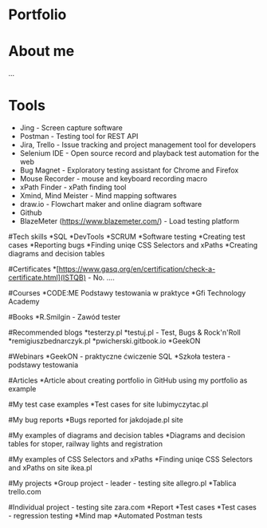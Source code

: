 # Portfolio

# About me
...

# Tools
* Jing - Screen capture software
* Postman - Testing tool for REST API
* Jira, Trello - Issue tracking and project management tool for developers
* Selenium IDE - Open source record and playback test automation for the web
* Bug Magnet - Exploratory testing assistant for Chrome and Firefox
* Mouse Recorder - mouse and keyboard recording macro
* xPath Finder - xPath finding tool
* Xmind, Mind Meister - Mind mapping softwares
* draw.io - Flowchart maker and online diagram software
* Github
* BlazeMeter (https://www.blazemeter.com/) - Load testing platform

#Tech skills
*SQL
*DevTools
*SCRUM
*Software testing
*Creating test cases
*Reporting bugs
*Finding uniqe CSS Selectors and xPaths
*Creating diagrams and decision tables

#Certificates
*[https://www.gasq.org/en/certification/check-a-certificate.html](ISTQB) - No. ....

#Courses
*CODE:ME Podstawy testowania w praktyce
*Gfi Technology Academy

#Books
*R.Smilgin - Zawód tester

#Recommended blogs
*testerzy.pl
*testuj.pl - Test, Bugs & Rock'n'Roll
*remigiuszbednarczyk.pl
*pwicherski.gitbook.io
*GeekON

#Webinars
*GeekON - praktyczne ćwiczenie SQL
*Szkoła testera - podstawy testowania

#Articles
*Article about creating portfolio in GitHub using my portfolio as example

#My test case examples
*Test cases for site lubimyczytac.pl

#My bug reports
*Bugs reported for jakdojade.pl site

#My examples of diagrams and decision tables
*Diagrams and decision tables for stoper, railway lights and registration

#My examples of CSS Selectors and xPaths
*Finding uniqe CSS Selectors and xPaths on site ikea.pl

#My projects
*Group project - leader - testing site allegro.pl
*Tablica trello.com

#Individual project - testing site zara.com
*Report
*Test cases
*Test cases - regression testing
*Mind map
*Automated Postman tests
